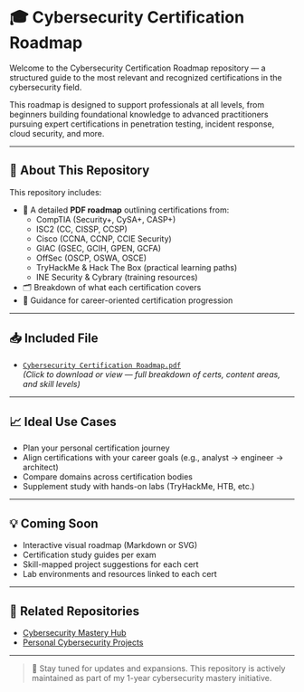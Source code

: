 # 🎓 Cybersecurity Certification Roadmap

Welcome to the Cybersecurity Certification Roadmap repository — a structured guide to the most relevant and recognized certifications in the cybersecurity field.

This roadmap is designed to support professionals at all levels, from beginners building foundational knowledge to advanced practitioners pursuing expert certifications in penetration testing, incident response, cloud security, and more.

---

## 📘 About This Repository

This repository includes:
- 📄 A detailed **PDF roadmap** outlining certifications from:
  - CompTIA (Security+, CySA+, CASP+)
  - ISC2 (CC, CISSP, CCSP)
  - Cisco (CCNA, CCNP, CCIE Security)
  - GIAC (GSEC, GCIH, GPEN, GCFA)
  - OffSec (OSCP, OSWA, OSCE)
  - TryHackMe & Hack The Box (practical learning paths)
  - INE Security & Cybrary (training resources)
- 🗂️ Breakdown of what each certification covers
- 🧭 Guidance for career-oriented certification progression

---

## 📥 Included File

- [`Cybersecurity Certification Roadmap.pdf`](.file:///C:/Users/chris/Downloads/Cybersecurity%20Certification%20Roadmap.pdf)  
  *(Click to download or view — full breakdown of certs, content areas, and skill levels)*

---

## 📈 Ideal Use Cases

- Plan your personal certification journey  
- Align certifications with your career goals (e.g., analyst → engineer → architect)  
- Compare domains across certification bodies  
- Supplement study with hands-on labs (TryHackMe, HTB, etc.)

---

## 💡 Coming Soon

- Interactive visual roadmap (Markdown or SVG)  
- Certification study guides per exam  
- Skill-mapped project suggestions for each cert  
- Lab environments and resources linked to each cert

---

## 🔗 Related Repositories

- [Cybersecurity Mastery Hub](https://github.com/yourusername/Cybersecurity-Mastery)  
- [Personal Cybersecurity Projects](https://github.com/yourusername/personal-cyber-projects)

---

> 🚀 Stay tuned for updates and expansions. This repository is actively maintained as part of my 1-year cybersecurity mastery initiative.
